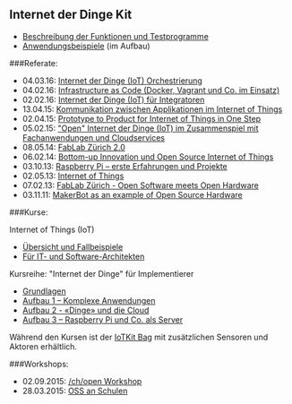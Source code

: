 Internet der Dinge Kit
----------------------

- [Beschreibung der Funktionen und Testprogramme](https://developer.mbed.org/users/marcel1691/notebook/internet-of-things-kit-iotkit-smd-shield/)
- [Anwendungsbeispiele](https://developer.mbed.org/users/marcel1691/notebook/internet-of-things-kit-anwendungen-iotkit-smd-shie/) (im Aufbau)

###Referate: 
* 04.03.16: [Internet der Dinge (IoT) Orchestrierung](https://github.com/mc-b/IoTKit/raw/master/Talks/2016-03-04-Internet%20der%20Dinge%20(IoT)%20Orchestrierung%2C%20Copyright%20(c)%202016%2C%20Marcel%20mc-b%20Bernet%2C%20Z%C3%BCrich.pdf)
* 04.02.16: [ Infrastructure as Code (Docker, Vagrant und Co. im Einsatz)](http://www.ch-open.ch/fileadmin/user_upload/OBL_ZH_04.02.2016_-_Folien.pdf)
* 02.02.16: [Internet der Dinge (IoT) für Integratoren](http://news.digicomp.ch/de/2016/02/03/opentuesday-slides-internet-der-dinge-iot-fur-integratoren/)
* 13.04.15: [Kommunikation zwischen Applikationen im Internet of Things](https://developer.mbed.org/users/marcel1691/notebook/kommunikation-zwischen-applikationen-im-internet-o/)
* 02.04.15: [Prototype to Product for Internet of Things in One Step](http://www.ch-open.ch/fileadmin/user_upload/events/obl/2015/150402_prototype-to-product-iot.pdf)
* 05.02.15: ["Open" Internet der Dinge (IoT) im Zusammenspiel mit Fachanwendungen und Cloudservices](http://www.ch-open.ch/fileadmin/user_upload/events/obl/2015/20150205_OBL_Internet_der_Dinge.pdf)
* 08.05.14: [FabLab Zürich 2.0](http://www.ch-open.ch/fileadmin/user_upload/events/obl/2014/140508_FabLabVersion2.pdf)
* 06.02.14: [Bottom-up Innovation und Open Source Internet of Things](http://www.ch-open.ch/fileadmin/user_upload/events/obl/2014/140206_OpenSourceIoT.pdf)
* 03.10.13: [Raspberry Pi – erste Erfahrungen und Projekte](http://www.ch-open.ch/fileadmin/user_upload/events/obl/2013/131002_RaspberryPi_Erste_Erfahrungen.pdf)
* 02.05.13: [Internet of Things](http://www.ch-open.ch/fileadmin/user_upload/events/obl/2013/130502_Internet_of_Things.pdf)
* 07.02.13: [FabLab Zürich - Open Software meets Open Hardware](http://www.ch-open.ch/fileadmin/user_upload/events/obl/2013/130207_FabLab_Zuerich_OBL.pdf)
* 03.11.11: [MakerBot as an example of Open Source Hardware](http://www.ch-open.ch/events/obl/obl-2011/)

###Kurse:

Internet of Things (IoT) 
* [Übersicht und Fallbeispiele](https://www.digicomp.ch/trends/internet-of-things-iot-trainings/internet-of-things-iot-uebersicht-und-fallbeispiele)
* [Für IT- und Software-Architekten](https://www.digicomp.ch/trends/internet-of-things-iot-trainings/internet-of-things-iot-fuer-it-und-software-architekten)

Kursreihe: "Internet der Dinge" für Implementierer
* [Grundlagen](http://kurs.eb-zuerich.ch/is95)
* [Aufbau 1 – Komplexe Anwendungen](http://kurs.eb-zuerich.ch/is96)
* [Aufbau 2 - «Dinge» und die Cloud](http://kurs.eb-zuerich.ch/is97)
* [Aufbau 3 – Raspberry Pi und Co. als Server](http://kurs.eb-zuerich.ch/is98)

Während den Kursen ist der [IoTKit Bag](https://developer.mbed.org/users/marcel1691/notebook/internet-of-things-kit-bag-iotkit-beutel/) mit zusätzlichen Sensoren und Aktoren erhältlich.

###Workshops:
- 02.09.2015: [/ch/open Workshop](https://developer.mbed.org/teams/ch-open-wstage2015/)
- 28.03.2015: [OSS an Schulen](https://developer.mbed.org/users/marcel1691/notebook/oss-an-schulen/)
